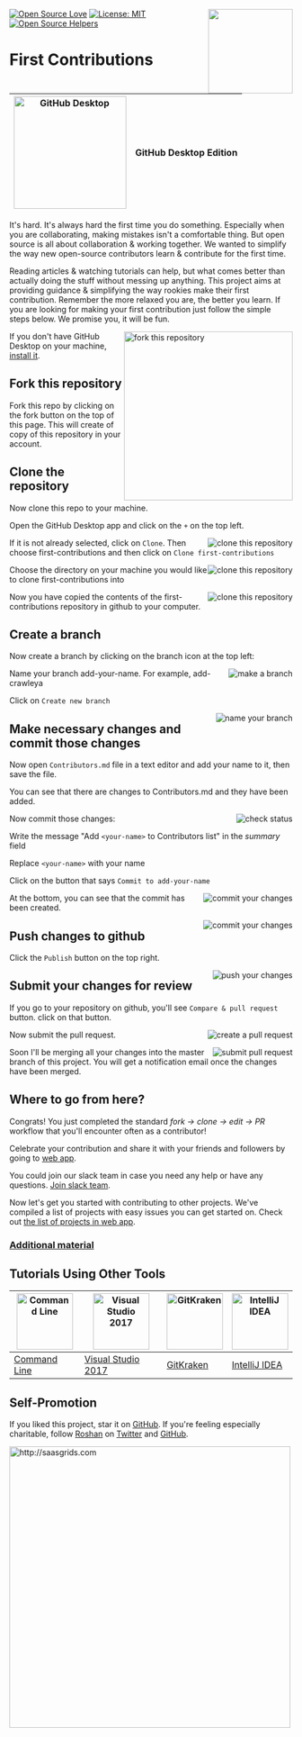 [![Open Source Love](https://badges.frapsoft.com/os/v1/open-source.svg?v=103)](https://github.com/ellerbrock/open-source-badges/)
[<img align="right" width="150" src="assets/join-slack-team.png">](https://join.slack.com/t/firstcontributors/shared_invite/enQtNjkxNzQwNzA2MTMwLTVhMWJjNjg2ODRlNWZhNjIzYjgwNDIyZWYwZjhjYTQ4OTBjMWM0MmFhZDUxNzBiYzczMGNiYzcxNjkzZDZlMDM)
[![License: MIT](https://img.shields.io/badge/License-MIT-green.svg)](https://opensource.org/licenses/MIT)
[![Open Source Helpers](https://www.codetriage.com/roshanjossey/first-contributions/badges/users.svg)](https://www.codetriage.com/roshanjossey/first-contributions)


# First Contributions

|<img alt="GitHub Desktop" src="https://desktop.github.com/images/desktop-icon.svg" width="200">|GitHub Desktop Edition|
|---|---|

It's hard. It's always hard the first time you do something. Especially when you are collaborating, making mistakes isn't a comfortable thing. But open source is all about collaboration & working together. We wanted to simplify the way new open-source contributors learn & contribute for the first time.

Reading articles & watching tutorials can help, but what comes better than actually doing the stuff without messing up anything. This project aims at providing guidance & simplifying the way rookies make their first contribution. Remember the more relaxed you are, the better you learn. If you are looking for making your first contribution just follow the simple steps below. We promise you, it will be fun.

<img align="right" width="300" src="assets/fork.png" alt="fork this repository" />

If you don't have GitHub Desktop on your machine, [install it](https://desktop.github.com/).

## Fork this repository

Fork this repo by clicking on the fork button on the top of this page.
This will create of copy of this repository in your account.

## Clone the repository

Now clone this repo to your machine.

Open the GitHub Desktop app and click on the `+` on the top left.

<img style="float: right;" src="assets/dt-clone1.png" alt="clone this repository" />

If it is not already selected, click on `Clone`. Then choose first-contributions and then click on `Clone first-contributions`

<img style="float: right;" src="assets/dt-clone2.png" alt="clone this repository" />

Choose the directory on your machine you would like to clone first-contributions into

<img style="float: right;" src="assets/dt-clone3.png" alt="clone this repository" />

Now you have copied the contents of the first-contributions repository in github to your computer.

## Create a branch

Now create a branch by clicking on the branch icon at the top left:

<img style="float: right;" src="assets/dt-branch1.png" alt="make a branch" />

Name your branch add-your-name. For example, add-crawleya

Click on `Create new branch`

<img style="float: right;" src="assets/dt-branch2.png" alt="name your branch" />

## Make necessary changes and commit those changes

Now open `Contributors.md` file in a text editor and add your name to it, then save the file.

You can see that there are changes to Contributors.md and they have been added.

<img style="float: right;" src="assets/dt-status.png" alt="check status" />

Now commit those changes:

Write the message "Add `<your-name>` to Contributors list" in the *summary* field

Replace `<your-name>` with your name

Click on the button that says `Commit to add-your-name`

<img style="float: right;" src="assets/dt-commit1.png" alt="commit your changes" />

At the bottom, you can see that the commit has been created.

<img style="float: right;" src="assets/dt-commit2.png" alt="commit your changes" />

## Push changes to github

Click the `Publish` button on the top right.

<img style="float: right;" src="assets/dt-publish1.png" alt="push your changes" />

## Submit your changes for review

If you go to your repository on github, you'll see  `Compare & pull request` button. click on that button.

<img style="float: right;" src="assets/compare-and-pull.png" alt="create a pull request" />

Now submit the pull request.

<img style="float: right;" src="assets/submit-pull-request.png" alt="submit pull request" />

Soon I'll be merging all your changes into the master branch of this project. You will get a notification email once the changes have been merged.

## Where to go from here?

Congrats!  You just completed the standard _fork -> clone -> edit -> PR_ workflow that you'll encounter often as a contributor!

Celebrate your contribution and share it with your friends and followers by going to [web app](https://roshanjossey.github.io/first-contributions/#social-share).

You could join our slack team in case you need any help or have any questions. [Join slack team](https://join.slack.com/t/firstcontributors/shared_invite/enQtMzE1MTYwNzI3ODQ0LTZiMDA2OGI2NTYyNjM1MTFiNTc4YTRhZTg4OWZjMzA0ZWZmY2UxYzVkMzI1ZmVmOWI4ODdkZWQwNTM2NDVmNjY).

Now let's get you started with contributing to other projects. We've compiled a list of projects with easy issues you can get started on. Check out [the list of projects in web app](https://roshanjossey.github.io/first-contributions/#project-list).

### [Additional material](additional-material/git_workflow_senarios/additional-material.md)


## Tutorials Using Other Tools

|<a href="README.md"><img alt="Command Line" src="http://cdn.osxdaily.com/wp-content/uploads/2014/08/terminal-icon-osx-150x150.png" width="100"></a>|<a href="github-windows-vs2017-tutorial.md"><img alt="Visual Studio 2017" src="https://www.visualstudio.com/wp-content/uploads/2017/11/microsoft-visual-studio.svg" width="100"></a>|<a href="gitkraken-tutorial.md"><img alt="GitKraken" src="/assets/gk-icon.png" width="100"></a>|<a href="github-windows-intellij-tutorial.md"><img alt="IntelliJ IDEA" src="https://upload.wikimedia.org/wikipedia/commons/d/d5/IntelliJ_IDEA_Logo.svg" width=100></a>|
|---|---|---|---|
|[Command Line](README.md)|[Visual Studio 2017](github-windows-vs2017-tutorial.md)|[GitKraken](gitkraken-tutorial.md)|[IntelliJ IDEA](github-windows-intellij-tutorial.md)|

## Self-Promotion

If you liked this project, star it on [GitHub](https://github.com/Roshanjossey/first-contributions).
If you're feeling especially charitable, follow [Roshan](https://roshanjossey.github.io/) on
[Twitter](https://twitter.com/sudo__bangbang) and
[GitHub](https://github.com/roshanjossey).

<a href="http://saasgrids.com"> <img alt="http://saasgrids.com" src="assets/saasgrids-banner.png" width="500"></a>
